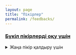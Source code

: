 ```yaml
---
layout: page
title: "Пікірлер"
permalink: /feedbacks/
---
```


<h3><a href = "https://script.google.com/macros/s/AKfycbzf_jeihol-oSYxP9bJKh_ZKXwpWgmTtsxTCasWxOnfJBvr-WdeNCyQXqGMV3MugZx9/exec">Бүкіл пікірлерді оқу үшін</a></h3>

<p></p>
<details>
  <summary>Жаңа пікір қалдыру үшін</summary>
  <iframe src="https://docs.google.com/forms/d/e/1FAIpQLSfDLxah6fmeC2qXnN47bSCWKHb1ovvCcKKYPpi8Gas_XSZQYw/viewform?embedded=true" 
        width="100%" 
        height="430" 
        frameborder="0" 
        marginheight="0" 
        marginwidth="0" 
        style="border: 0">
    Жүктелуде…
  </iframe>
</details>


